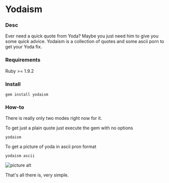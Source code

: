 Yodaism
============
    
### Desc

Ever need a quick quote from Yoda? Maybe you just need him to give you some quick advice. 
Yodaism is a collection of quotes and some ascii porn to get your Yoda fix.

### Requirements

Ruby >= 1.9.2

### Install

`gem install yodaism`


### How-to

There is really only two modes right now for it.

To get just a plain quote just execute the gem with no options

`yodaism`

To get a picture of yoda in ascii pron format

`yodaism ascii`


![picture alt](http://i.imgur.com/5hBdY.png "Yodaism")


That's all there is, very simple.



